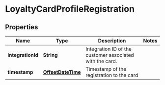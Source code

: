 

# LoyaltyCardProfileRegistration

## Properties

Name | Type | Description | Notes
------------ | ------------- | ------------- | -------------
**integrationId** | **String** | Integration ID of the customer associated with the card. | 
**timestamp** | [**OffsetDateTime**](OffsetDateTime.md) | Timestamp of the registration to the card | 



